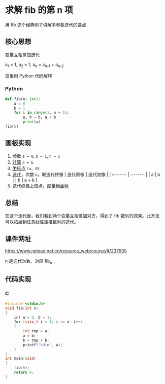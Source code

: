 # 求解 fib 的第 n 项

用 fib 这个经典例子讲解多参数迭代的要点

## 核心思想

变量互相累加迭代

a<sub>1</sub> = 1, a<sub>2</sub> = 1, a<sub>n</sub> = a<sub>n-1</sub> + a<sub>n-2</sub>

这里用 Python 代码解释

### Python

```py
def fib(n: int):
    a = 0
    b = 1
    for i in range(1, n + 1):
        a, b = b, a + b
        print(a)
fib(5)
```

## 画板实现

1. [参数](https://www.netpad.net.cn/helpOnLine.html#/helpBook/section1/1.4.9.1_%E5%8F%98%E9%87%8F%E5%B0%BA.html) `a = 0`, `b = 1`, `n = 5`
2. [计算](https://www.netpad.net.cn/helpOnLine.html#/helpBook/section1/1.4.9.5_%E6%B5%8B%E9%87%8F.html) `a + b`
3. [坐标点](https://www.netpad.net.cn/helpOnLine.html#/helpBook/section1/1.4.1.5_%E5%9D%90%E6%A0%87%E7%82%B9.html) `(a, 0)`
4. [迭代](https://www.netpad.net.cn/helpOnLine.html#/helpBook/section1/1.4.7.8_%E8%BF%AD%E4%BB%A3.html)，次数 `n`，取迭代终像
    | 迭代原像 | 迭代初像 |
    | :------: | :------: |
    |    a     |    b     |
    |    b     |  a + b   |
5. 迭代终像上取点，[度量横坐标](https://www.netpad.net.cn/helpOnLine.html#/helpBook/section1/1.4.9.5_%E6%B5%8B%E9%87%8F.html)

## 总结

在这个迭代里，我们看到两个变量互相累加对方，得到了 fib 数列的效果。此方法可以拓展到任意线性递推数列的迭代。

## 课件网址

<https://www.netpad.net.cn/resource_web/course/#/237905>

n 是迭代次数，对应 fib<sub>n</sub>

## 代码实现

### C

```c
#include <stdio.h>
void fib(int n)
{
    int a = 0, b = 1;
    for (size_t i = 1; i <= n; i++)
    {
        int tmp = a;
        a = b;
        b = tmp + b;
        printf("%d\n", a);
    }
}
int main(void)
{
    fib(5);
    return 0;
}
```

